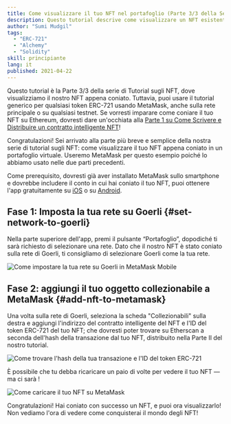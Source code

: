 ```yaml
---
title: Come visualizzare il tuo NFT nel portafoglio (Parte 3/3 della Serie di tutorial sugli NFT)
description: Questo tutorial descrive come visualizzare un NFT esistente su MetaMask!
author: "Sumi Mudgil"
tags:
  - "ERC-721"
  - "Alchemy"
  - "Solidity"
skill: principiante
lang: it
published: 2021-04-22
---
```


Questo tutorial è la Parte 3/3 della serie di Tutorial sugli NFT, dove visualizziamo il nostro NFT appena coniato. Tuttavia, puoi usare il tutorial generico per qualsiasi token ERC-721 usando MetaMask, anche sulla rete principale o su qualsiasi testnet. Se vorresti imparare come coniare il tuo NFT su Ethereum, dovresti dare un'occhiata alla [Parte 1 su Come Scrivere e Distribuire un contratto intelligente NFT](/developers/tutorials/how-to-write-and-deploy-an-nft)!

Congratulazioni! Sei arrivato alla parte più breve e semplice della nostra serie di tutorial sugli NFT: come visualizzare il tuo NFT appena coniato in un portafoglio virtuale. Useremo MetaMask per questo esempio poiché lo abbiamo usato nelle due parti precedenti.

Come prerequisito, dovresti già aver installato MetaMask sullo smartphone e dovrebbe includere il conto in cui hai coniato il tuo NFT, puoi ottenere l'app gratuitamente su [iOS](https://apps.apple.com/us/app/metamask-blockchain-wallet/id1438144202) o su [Android](https://play.google.com/store/apps/details?id=io.metamask&hl=en_US&gl=US).

## Fase 1: Imposta la tua rete su Goerli {#set-network-to-goerli}

Nella parte superiore dell'app, premi il pulsante “Portafoglio”, dopodiché ti sarà richiesto di selezionare una rete. Dato che il nostro NFT è stato coniato sulla rete di Goerli, ti consigliamo di selezionare Goerli come la tua rete.

![Come impostare la tua rete su Goerli in MetaMask Mobile](./goerliMetamask.gif)

## Fase 2: aggiungi il tuo oggetto collezionabile a MetaMask {#add-nft-to-metamask}

Una volta sulla rete di Goerli, seleziona la scheda "Collezionabili" sulla destra e aggiungi l'indirizzo del contratto intelligente del NFT e l'ID del token ERC-721 del tuo NFT; che dovresti poter trovare su Etherscan a seconda dell'hash della transazione dal tuo NFT, distribuito nella Parte II del nostro tutorial.

![Come trovare l'hash della tua transazione e l'ID del token ERC-721](./findNFTEtherscan.png)

È possibile che tu debba ricaricare un paio di volte per vedere il tuo NFT — ma ci sarà <Emoji text="" size={1} />!

![Come caricare il tuo NFT su MetaMask](./findNFTMetamask.gif)

Congratulazioni! Hai coniato con successo un NFT, e puoi ora visualizzarlo! Non vediamo l'ora di vedere come conquisterai il mondo degli NFT!
